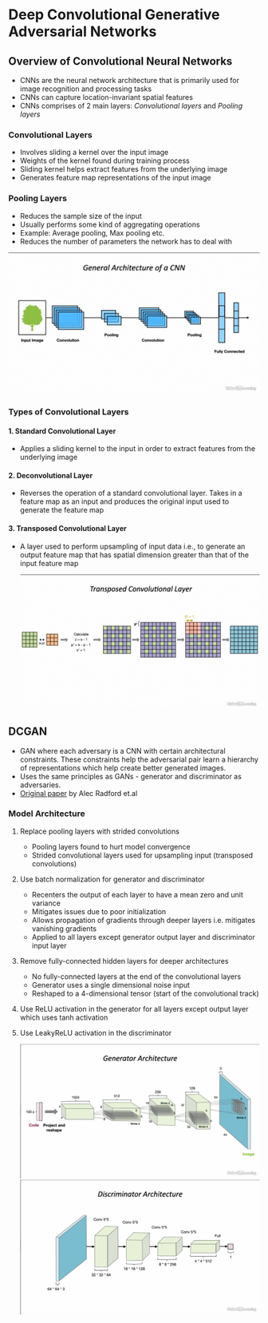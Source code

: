 # Deep Convolutional Generative Adversarial Networks

## Overview of Convolutional Neural Networks

* CNNs are the neural network architecture that is primarily used for image recognition and processing tasks
* CNNs can capture location-invariant spatial features
* CNNs comprises of 2 main layers: *Convolutional layers* and *Pooling layers*

### Convolutional Layers

* Involves sliding a kernel over the input image
* Weights of the kernel found during training process
* Sliding kernel helps extract features from the underlying image
* Generates feature map representations of the input image

### Pooling Layers

* Reduces the sample size of the input
* Usually performs some kind of aggregating operations
* Example: Average pooling, Max pooling etc.
* Reduces the number of parameters the network has to deal with

![cnn](img/cnn.png)


### Types of Convolutional Layers

#### 1. Standard Convolutional Layer

* Applies a sliding kernel to the input in order to extract features from the underlying image

#### 2. Deconvolutional Layer

* Reverses the operation of a standard convolutional layer. Takes in a feature map as an input and produces the original input used to generate the feature map

#### 3. Transposed Convolutional Layer

* A layer used to perform upsampling of input data i.e., to generate an output feature map that has spatial dimension greater than that of the input feature map

    ![conv-trans](img/conv-trans.png)

## DCGAN

* GAN where each adversary is a CNN with certain architectural constraints. These constraints help the adversarial pair learn a hierarchy of representations which help create better generated images.
* Uses the same principles as GANs - generator and discriminator as adversaries.
* [Original paper](https://arxiv.org/pdf/1511.06434.pdf) by Alec Radford et.al

### Model Architecture

1. Replace pooling layers with strided convolutions
   - Pooling layers found to hurt model convergence
   - Strided convolutional layers used for upsampling input (transposed convolutions)
2. Use batch normalization for generator and discriminator
   - Recenters the output of each layer to have a mean zero and unit variance
   - Mitigates issues due to poor initialization
   - Allows propagation of gradients through deeper layers i.e. mitigates vanishing gradients
   - Applied to all layers except generator output layer and discriminator input layer
3. Remove fully-connected hidden layers for deeper architectures
   - No fully-connected layers at the end of the convolutional layers
   - Generator uses a single dimensional noise input
   - Reshaped to a 4-dimensional tensor (start of the convolutional track)
4. Use ReLU activation in the generator for all layers except output layer which uses tanh activation
5. Use LeakyReLU activation in the discriminator

    ![Generator architecture](img/DCGAN-generator.png)
    ![Discriminator architecture](img/DCGAN-discriminator.png)

